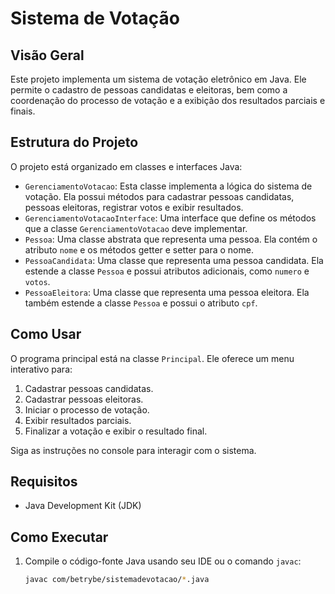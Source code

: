 # Sistema de Votação

## Visão Geral
Este projeto implementa um sistema de votação eletrônico em Java. Ele permite o cadastro de pessoas candidatas e eleitoras, bem como a coordenação do processo de votação e a exibição dos resultados parciais e finais.

## Estrutura do Projeto
O projeto está organizado em classes e interfaces Java:

- `GerenciamentoVotacao`: Esta classe implementa a lógica do sistema de votação. Ela possui métodos para cadastrar pessoas candidatas, pessoas eleitoras, registrar votos e exibir resultados.
- `GerenciamentoVotacaoInterface`: Uma interface que define os métodos que a classe `GerenciamentoVotacao` deve implementar.
- `Pessoa`: Uma classe abstrata que representa uma pessoa. Ela contém o atributo `nome` e os métodos getter e setter para o nome.
- `PessoaCandidata`: Uma classe que representa uma pessoa candidata. Ela estende a classe `Pessoa` e possui atributos adicionais, como `numero` e `votos`.
- `PessoaEleitora`: Uma classe que representa uma pessoa eleitora. Ela também estende a classe `Pessoa` e possui o atributo `cpf`.

## Como Usar
O programa principal está na classe `Principal`. Ele oferece um menu interativo para:

1. Cadastrar pessoas candidatas.
2. Cadastrar pessoas eleitoras.
3. Iniciar o processo de votação.
4. Exibir resultados parciais.
5. Finalizar a votação e exibir o resultado final.

Siga as instruções no console para interagir com o sistema.

## Requisitos
- Java Development Kit (JDK)

## Como Executar
1. Compile o código-fonte Java usando seu IDE ou o comando `javac`:

   ```sh
   javac com/betrybe/sistemadevotacao/*.java
